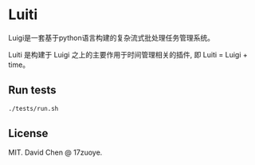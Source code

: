 Luiti
========================
Luigi是一套基于python语言构建的复杂流式批处理任务管理系统。

Luiti 是构建于 Luigi 之上的主要作用于时间管理相关的插件, 即 Luiti = Luigi + time。



Run tests
------------------------
```bash
./tests/run.sh
```


License
------------------------
MIT. David Chen @ 17zuoye.
